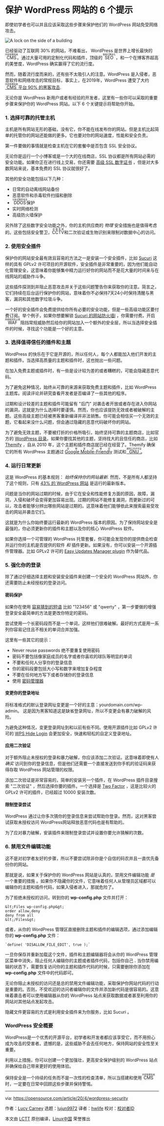 [#]: collector: (lujun9972)
[#]: translator: (hwlife)
[#]: reviewer: ( )
[#]: publisher: ( )
[#]: url: ( )
[#]: subject: (6 tips for securing your WordPress website)
[#]: via: (https://opensource.com/article/20/4/wordpress-security)
[#]: author: (Lucy Carney https://opensource.com/users/lucy-carney)

保护 WordPress 网站的 6 个提示
======
即使初学者也可以并且应该采取这些步骤来保护他们的 WordPress 网站免受网络攻击。

![A lock on the side of a building][1]

已经驱动了互联网 30% 的网站，不难看出， WordPress 是世界上增长最快的 <ruby>CMS<rt>内容管理系统</rt></ruby>。通过大量可用的定制化代码和插件，顶级的 <ruby>SEO<rt>搜索引擎优化</rt></ruby> ，和一个在博客界超高的美誉度，WordPress 确实赢得了它的流行度。

然而，随着流行度而来的，还有些不太吸引人的注意。WordPress 是入侵者，恶意软件和网络攻击的常规目标，事实上，在2019年，WordPress 遭受了大约 [<ruby>CMS<rt>内容管理系统</rt></ruby> 平台 90% 的黑客攻击][2].

无论你是 WordPress 新用户或者有经验的开发者，这里有一些你可以采取的重要步骤来保护你的 WordPress 网站。以下 6 个关键提示将帮助你开始。


### 1\. 选择可靠的托管主机

主机是所有网站无形的基础，没有它，你不能在线发布你的网站。但是主机比起简单的托管你的网站还能做的更多。它也要对你的网站速度，性能和安全负责。

第一件要做的事情就是检查主机在它的套餐中是否包含 SSL 安全协议。

无论你是运行一个小博客或是一个大的在线商店，SSL 协议都是所有网站必需的安全功能。如果你正在进行线上交易，你还需要 [高级 SSL 数字证书][3] ，但是对大多数网站来说，基本免费的 SSL 协议就很好了。


其他的安全功能包括以下几种：

  * 日常的自动离线网站备份
  * 恶意软件和杀毒软件扫描和删除
  * <ruby>DDOS<rt>分布式服务攻击</rt></ruby>保护
  * 实时网络检测
  * 高级防火墙保护


另外除了这些数字安全功能之外，你的主机供应商的 _物理_ 安全措施也是值得考虑的。这些包括安全警卫，<ruby>CCTV<rt>闭路电视</rt></ruby>和二次验证或生物识别来限制对数据中心的访问。

### 2\. 使用安全插件

保护你的网站安全最有效且容易的方法之一是安装一个安全插件，比如 [Sucuri][4] 这样的具有 GPLv2 许可项目的开源软件，安全插件是非常重要的，因为他们能自动化管理安全，这意味着你能够集中精力运行好你的网站而不是花大量的时间来与在线网站的威胁作斗争。

这些插件探测到并阻止恶意攻击并关于这些问题警告你来获取你的注意。简言之，它们持续在后台运行保护你的网站，意味着你不必保持7天24小时保持清醒与黑客，漏洞和其他数字垃圾斗争。

一个好的安全插件会免费提供给你所有必要的安全功能，但是一些高级功能区要付费订阅。举个例子，如果你想要解锁 [Sucuri 的网站防火墙l][5] ，你需要付费。开启 <ruby>WAF<rt>网络程序防火墙</rt></ruby> 阻挡常规威胁然后给你的网站加入一个额外的安全层，所以当选择安全插件的时候，寻找这个功能是一个好的主意。

### 3\. 选择值得信任的插件和主题

WordPress 的快乐在于它是开源的，所以任何人，每个人都能加入他们开发的主题和插件。当选择高质量的主题和插件时，这也抛出一些问题。

在加入免费主题或插件时，有一些是设计较为差的或者糟糕的，可能会隐藏恶意代码。

为了避免这种情况，始终从可靠的来源来获取免费主题和插件，比如 WordPress 主题库。阅读评论并研究查看开发者是否编译了一些其他的程序。

过期和设计较差的主题和插件可能留有 "后门" 对袭击者开放或者存在进入你网站的漏洞，这就是为什么选择时要谨慎。然而，你也应该提防无效或者被破解的主题。这些高级主题已经被黑客重新编译并非法销售。你可能会相信买一个无效的主题，它看起来没什么问题，但会通过隐藏的恶意代码破坏你的网站。

为了避免无效主题，不要被打折的价格所吸引，始终坚持可靠的主题商店，比如官方的 [WordPress 目录][6]。如果你要找其他的主题，坚持找大的且信任的商店，比如 [Themify][7] ，自从 2010 年，这个主题和插件商店就已经在经营了。Themify 确保它的所有 WordPress 主题通过 [<ruby>Google Mobile-Friendly<rt>谷歌友好移动</rt></ruby>][8] 测试和 [<ruby>GNU<rt>通用公共许可证</rt></ruby>][9]。

### 4\. 运行日常更新

这是 WordPress 的基本规则： _始终保持你的网站最新._ 然而，不是所有人都坚持了这个规则，只有 [43% 的 WordPress 网站][10] 是运行的最新版本。

问题是当你的网站过期的时候，由于它在安全和性能修复方面的原因，故障，漏洞，入侵和破坏会变得更加容易出现。过期的网站不能修复漏洞，而更新过的可以，攻击者能够分辨出哪些网站是过期的。这意味着他们能够依此来搜索最易受攻击的网站并袭击它们。

这就是为什么你始终要运行最新的 WordPress 版本的原因。为了保持网站安全是最强的，你必须更新你的插件和主题以及你的核心 WordPress 软件。

如果你选择一个可管理的 WordPress 托管套餐，你可能会发现你的提供商会检查并运行你的主机是否提供的软件 _和_ 插件更新。如果没有，你可以安装一个开源插件管理器。比如 GPLv2 许可的 [Easy Updates Manager plugin][11] 作为替代品。

### 5\. 强化你的登录


除了通过仔细选择主题和安装安全插件来创建一个安全的 WordPress 网站外，你还需要防止未经授权的登录访问。

#### 密码保护

如果你在使用 [容易猜到的短语][12] 比如 "123456" 或 "qwerty" ，第一步要做的增强登录安全最简单的方法是更改你特定的密码。

尝试使用一个长密码段而不是一个单词，这样他们很难破解。最好的方式是用一系列你容易记住且不相关的单词合并加强。

这里有一些其它的提示：

  * Never reuse passwords 绝不要重复使用密码
  * 密码不要包括像家庭成员的名字或者你喜欢的球队等明显的单词
  * 不要和任何人分享你的登录信息
  * 你的密码段要包括大小写和数字来增加复杂程度
  * 不要在任何地方写下或者存储你的登录信息
  * 使用 [密码管理器][13]



#### 变更你的登录地址

将标准格式的默认登录网址变更是一个好的主意：yourdomain.com/wp-admin。 这是因为黑客知道这是缺省登录网址，所以不变更会有暴力破解的风险。

为避免这种情况，变更登录网址到和以前有些不同。使用开源插件比如 GPLv2 许可的 [WPS Hide Login][14] 会更加安全，快速和轻松的自定义登录地址。


#### 应用二次验证

对于额外阻止未授权的登录和暴力破解，你应该添加二次验证。这意味着即使有人 _确实_ 访问到你的登录信息，但是他们还需要一个直接发送到你手机的验证码来获得存取 WordPress 网站管理的权限。

添加二次验证是非常容易的，简单的安装另一个插件，在 WordPress 插件目录搜索 "二次验证" ，然后选择你要的插件。一个选择是  [Two Factor][15] ，这是比较火的  GPLv2 许可的插件，已经超过 10000 安装次数。


#### 限制登录尝试

WordPress 通过让你多次猜你的登录信息来尝试帮助你登录。然而，这对黑客尝试获取未授权访问 WordPress网站释放恶意代码也是有帮助的。

为了应对暴力破解，安装插件来限制登录尝试并设置你要允许猜解的次数。

### 6\. 禁用文件编辑功能

这不是对初学者友好的步骤，所以不要尝试除非你是个自信的码农并且一直优先备份你的网站。

那就是说，如果关于保护你的 WordPress 网站是认真的，禁用文件编辑功能 _是_ 一个重要的措施 。如果你不隐藏你的文件，它意味着任何人从管理员区域都可以编辑你的主题和插件代码，如果入侵者进入，那就危险了。

为了拒绝未授权的访问，转到你的 **wp-config.php** 文件并打开：


```
&lt;Files wp-config.php&gt;
order allow,deny
deny from all
&lt;/Files&gt;
```

或者，从你的 WordPress 管理区直接删除主题和插件的编辑选项，通过添加编辑你的 **wp-config.php** 文件：


```
`define( 'DISALLOW_FILE_EDIT', true );`
```

一旦你保存并重新加载这个文件，插件和主题编辑器将会从你的 WordPress 管理区菜单中消失，阻止任何人编辑你的主题或者插件代码，包括你自己 **.** 当你禁用编辑的状态下，需要恢复访问你的主题和插件代码的时候，只需要删除你添加在 **wp-config.php** 文件中的代码即可。

无论你阻止未授权的访问还是总的禁用文件编辑功能，采取保护你网站代码的行动是重要的。否则，不受欢迎的访问者编辑你的文件并添加新代码是很容易的。这意味着袭击者可以使用编辑器从你的 WordPress 站点来获取数据或者甚至利用你的网站对其他站点发起攻击。

隐藏文件更容易的方式是利用安全插件来为你服务，比如 Sucuri 。

### WordPress 安全概要

WordPress是一个优秀的开源平台，初学者和开发者都应该享受它，而不用担心成为攻击的受害者。遗憾的是，这些威胁不会去任何地方，保持网站的安全性至关重要。

利用以上措施，你可以创建一个更加强壮，更高安全保护级别的 WordPress 站点并确保给自己带来更好的使用体验。

保持安全是一个持续的任务而不是一次性的检查清单，所以当搭建和使用 <ruby>CMS<rt>内容管理系统</rt></ruby> 时，一定要在日常中回顾这些步骤并保持警惕。

--------------------------------------------------------------------------------

via: https://opensource.com/article/20/4/wordpress-security

作者：[Lucy Carney][a]
选题：[lujun9972][b]
译者：[hwlife](https://github.com/hwlife)
校对：[校对者ID](https://github.com/校对者ID)

本文由 [LCTT](https://github.com/LCTT/TranslateProject) 原创编译，[Linux中国](https://linux.cn/) 荣誉推出

[a]: https://opensource.com/users/lucy-carney
[b]: https://github.com/lujun9972
[1]: https://opensource.com/sites/default/files/styles/image-full-size/public/lead-images/BUSINESS_3reasons.png?itok=k6F3-BqA (A lock on the side of a building)
[2]: https://cyberforces.com/en/wordpress-most-hacked-cms
[3]: https://opensource.com/article/19/11/internet-security-tls-ssl-certificate-authority
[4]: https://wordpress.org/plugins/sucuri-scanner/
[5]: https://sucuri.net/website-firewall/
[6]: https://wordpress.org/themes/
[7]: https://themify.me/
[8]: https://developers.google.com/search/mobile-sites/
[9]: http://www.gnu.org/licenses/gpl.html
[10]: https://wordpress.org/about/stats/
[11]: https://wordpress.org/plugins/stops-core-theme-and-plugin-updates/
[12]: https://www.forbes.com/sites/kateoflahertyuk/2019/04/21/these-are-the-worlds-most-hacked-passwords-is-yours-on-the-list/#4f157c2f289c
[13]: https://opensource.com/article/16/12/password-managers
[14]: https://wordpress.org/plugins/wps-hide-login/
[15]: https://en-gb.wordpress.org/plugins/two-factor/
